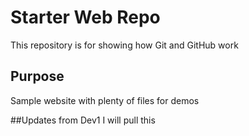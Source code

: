 # Starter Web Repo

This repository is for showing how Git and GitHub work

## Purpose

Sample website with plenty of files for demos

##Updates from Dev1
I will pull this
